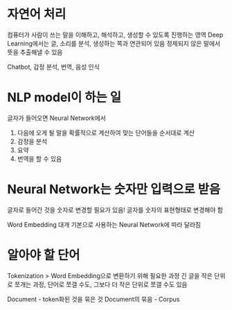 # 자연어 처리
컴퓨터가 사람이 쓰는 말을 이해하고, 해석하고, 생성할 수 있도록 진행하는 영역
Deep Learning에서는 글, 소리를 분석, 생성하는 쪽과 연관되어 있음
정제되지 않은 말에서 뜻을 추출해낼 수 있음

Chatbot, 감정 분석, 번역, 음성 인식

# NLP model이 하는 일
글자가 들어오면 Neural Network에서
1. 다음에 오게 될 말을 확률적으로 계산하여 맞는 단어들을 순서대로 계산
2. 감정을 분석
3. 요약
4. 번역을 할 수 있음

# Neural Network는 숫자만 입력으로 받음
글자로 들어간 것을 숫자로 변경할 필요가 있음!
글자를 숫자의 표현형태로 변경해야 함

Word Embedding
대개 기본으로 사용하는 Neural Network에 따라 달라짐

# 알아야 할 단어
Tokenization > Word Embedding으로 변환하기 위해 필요한 과정
긴 글을 작은 단위로 쪼개는 과정, 단어로 쪼갤 수도, 그보다 더 작은 단위로 쪼갤 수도 있음

Document - token화된 것을 묶은 것
Document의 묶음 - Corpus
